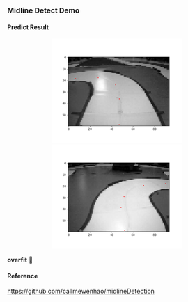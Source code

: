 ### Midline Detect Demo

#### Predict Result

<div align="center">
    <img src="pred1.png" height="240" width="300" >
    <img src="pred2.png" height="240" width="300" >
</div>

**overfit**  🤔

#### Reference

https://github.com/callmewenhao/midlineDetection

